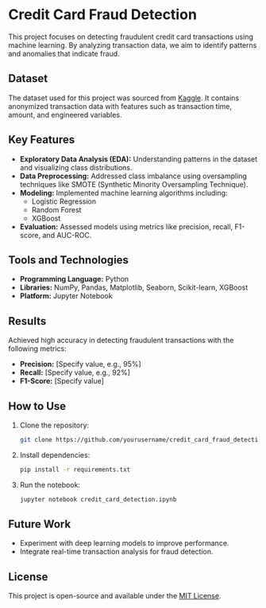 
# Credit Card Fraud Detection

This project focuses on detecting fraudulent credit card transactions using machine learning. By analyzing transaction data, we aim to identify patterns and anomalies that indicate fraud.

## Dataset

The dataset used for this project was sourced from [Kaggle](https://www.kaggle.com). It contains anonymized transaction data with features such as transaction time, amount, and engineered variables.

## Key Features

- **Exploratory Data Analysis (EDA):** Understanding patterns in the dataset and visualizing class distributions.
- **Data Preprocessing:** Addressed class imbalance using oversampling techniques like SMOTE (Synthetic Minority Oversampling Technique).
- **Modeling:** Implemented machine learning algorithms including:
  - Logistic Regression
  - Random Forest
  - XGBoost
- **Evaluation:** Assessed models using metrics like precision, recall, F1-score, and AUC-ROC.

## Tools and Technologies

- **Programming Language:** Python
- **Libraries:** NumPy, Pandas, Matplotlib, Seaborn, Scikit-learn, XGBoost
- **Platform:** Jupyter Notebook

## Results

Achieved high accuracy in detecting fraudulent transactions with the following metrics:
- **Precision:** [Specify value, e.g., 95%]
- **Recall:** [Specify value, e.g., 92%]
- **F1-Score:** [Specify value]

## How to Use

1. Clone the repository:
   ```bash
   git clone https://github.com/yourusername/credit_card_fraud_detection.git
   ```

2. Install dependencies:
   ```bash
   pip install -r requirements.txt
   ```

3. Run the notebook:
   ```bash
   jupyter notebook credit_card_detection.ipynb
   ```

## Future Work

- Experiment with deep learning models to improve performance.
- Integrate real-time transaction analysis for fraud detection.

## License

This project is open-source and available under the [MIT License](LICENSE).
